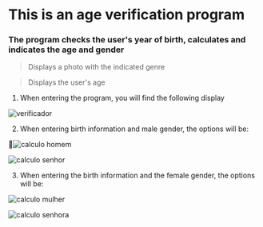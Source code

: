 <h1>This is an age verification program</h1>

<h3>The program checks the user's year of birth, calculates and indicates the age and gender</h3>

> Displays a photo with the indicated genre

> Displays the user's age

1. When entering the program, you will find the following display

![verificador](https://user-images.githubusercontent.com/105439209/199810008-8db3c6dd-c1a4-4bd6-a4d1-db4633dfcc35.png)

2. When entering birth information and male gender, the options will be:

![calculo homem](https://user-images.githubusercontent.com/105439209/199810356-ee6b03e8-6465-414a-8161-1fe67675699e.png)

![calculo senhor](https://user-images.githubusercontent.com/105439209/199810362-6e6ca729-46d5-48d2-bcc6-da49635fcef4.png)

3. When entering the birth information and the female gender, the options will be:

![calculo mulher](https://user-images.githubusercontent.com/105439209/199810359-2904853b-707e-4e27-9d76-7fd5d1b569b9.png)

![calculo senhora](https://user-images.githubusercontent.com/105439209/199810366-ac31e9e0-30ab-4cbb-bdef-9517fe592174.png)
